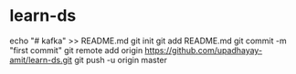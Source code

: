 # learn-ds
echo "# kafka" >> README.md
git init
git add README.md
git commit -m "first commit"
git remote add origin https://github.com/upadhayay-amit/learn-ds.git
git push -u origin master
